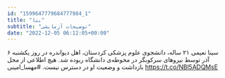 ```yaml
---
id: "1599647779684777984_1"
title: "ینا"
subtitle: "توضیحات آزمایشی"
date: "2022-12-05 06:12:05+00:00"
---
```

سینا نعیمی ۲۱ ساله، دانشجوی علوم پزشکی کردستان، اهل دیواندره  در روز یکشنبه ۶ آذر توسط نیرو‌های سرکوبگر در محوطه‌ی دانشگاه ربوده شد. هیچ اطلاعی از محل بازداشت و وضعیت او در دسترس نیست.
#مهسا_امینی https://t.co/NBl5ADQMsE
